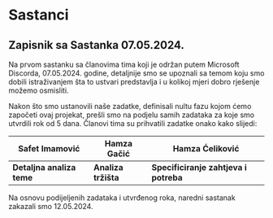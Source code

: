 # Sastanci

## Zapisnik sa Sastanka 07.05.2024.

Na prvom sastanku sa članovima tima koji je održan putem Microsoft Discorda, 07.05.2024. godine,
detaljnije smo se upoznali sa temom koju smo dobili istraživanjem šta to ustvari predstavlja i u
kolikoj mjeri dobro rješenje možemo osmisliti.

Nakon što smo ustanovili naše zadatke, definisali nultu fazu kojom ćemo započeti ovaj projekat,
prešli smo na podjelu samih zadataka za koje smo utvrdili rok od 5 dana. Članovi tima su
prihvatili zadatke onako kako slijedi:

| **Safet Imamović**        | **Hamza Gačić**     | **Hamza Ćeliković**                   |
|---------------------------|---------------------|---------------------------------------|
| **Detaljna analiza teme** | **Analiza tržišta** | **Specificiranje zahtjeva i potreba** |


Na osnovu podijeljenih zadataka i utvrđenog roka, naredni sastanak zakazali smo 12.05.2024.



